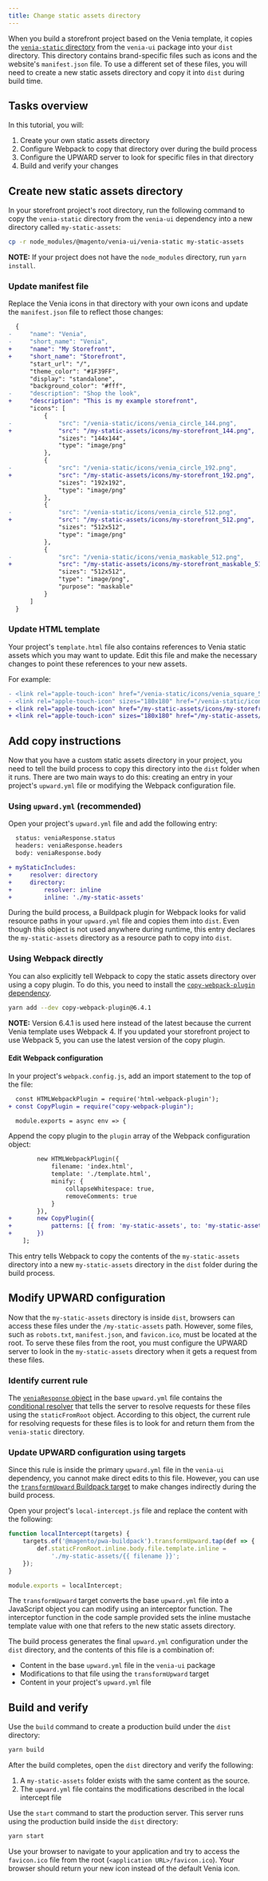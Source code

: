 ```yaml
---
title: Change static assets directory
---
```


When you build a storefront project based on the Venia template, it copies the [`venia-static` directory][] from the `venia-ui` package into your `dist` directory.
This directory contains brand-specific files such as icons and the website's `manifest.json` file.
To use a different set of these files, you will need to create a new static assets directory and copy it into `dist` during build time.

[`venia-static` directory]: https://github.com/magento/pwa-studio/tree/develop/packages/venia-ui/venia-static

## Tasks overview

In this tutorial, you will:

1. Create your own static assets directory
2. Configure Webpack to copy that directory over during the build process
3. Configure the UPWARD server to look for specific files in that directory
4. Build and verify your changes

## Create new static assets directory

In your storefront project's root directory, run the following command to copy the `venia-static` directory from the `venia-ui` dependency into a new directory called `my-static-assets`:

``` sh
cp -r node_modules/@magento/venia-ui/venia-static my-static-assets
```

**NOTE:**
If your project does not have the `node_modules` directory, run `yarn install`.

### Update manifest file

Replace the Venia icons in that directory with your own icons and update the `manifest.json` file to reflect those changes:

```diff
  {
-     "name": "Venia",
-     "short_name": "Venia",
+     "name": "My Storefront",
+     "short_name": "Storefront",
      "start_url": "/",
      "theme_color": "#1F39FF",
      "display": "standalone",
      "background_color": "#fff",
-     "description": "Shop the look",
+     "description": "This is my example storefront",
      "icons": [
          {
-             "src": "/venia-static/icons/venia_circle_144.png",
+             "src": "/my-static-assets/icons/my-storefront_144.png",
              "sizes": "144x144",
              "type": "image/png"
          },
          {
-             "src": "/venia-static/icons/venia_circle_192.png",
+             "src": "/my-static-assets/icons/my-storefront_192.png",
              "sizes": "192x192",
              "type": "image/png"
          },
          {
-             "src": "/venia-static/icons/venia_circle_512.png",
+             "src": "/my-static-assets/icons/my-storefront_512.png",
              "sizes": "512x512",
              "type": "image/png"
          },
          {
-             "src": "/venia-static/icons/venia_maskable_512.png",
+             "src": "/my-static-assets/icons/my-storefront_maskable_512.png",
              "sizes": "512x512",
              "type": "image/png",
              "purpose": "maskable"
          }
      ]
  }
```

### Update HTML template

Your project's `template.html` file also contains references to Venia static assets which you may want to update.
Edit this file and make the necessary changes to point these references to your new assets.

For example:

```diff
- <link rel="apple-touch-icon" href="/venia-static/icons/venia_square_57.png">
- <link rel="apple-touch-icon" sizes="180x180" href="/venia-static/icons/apple-touch-icon.png">
+ <link rel="apple-touch-icon" href="/my-static-assets/icons/my-storefront_57.png">
+ <link rel="apple-touch-icon" sizes="180x180" href="/my-static-assets/icons/apple-touch-icon.png">
```

## Add copy instructions

Now that you have a custom static assets directory in your project, you need to tell the build process to copy this directory into the `dist` folder when it runs.
There are two main ways to do this: creating an entry in your project's `upward.yml` file or modifying the Webpack configuration file.

### Using `upward.yml` (recommended)

Open your project's `upward.yml` file and add the following entry:

```diff
  status: veniaResponse.status
  headers: veniaResponse.headers
  body: veniaResponse.body

+ myStaticIncludes:
+     resolver: directory
+     directory:
+         resolver: inline
+         inline: './my-static-assets'
```

During the build process, a Buildpack plugin for Webpack looks for valid resource paths in your `upward.yml` file and copies them into `dist`.
Even though this object is not used anywhere during runtime, this entry declares the `my-static-assets` directory as a resource path to copy into `dist`.

### Using Webpack directly

You can also explicitly tell Webpack to copy the static assets directory over using a copy plugin.
To do this, you need to install the [`copy-webpack-plugin` dependency][].

[`copy-webpack-plugin` dependency]: https://github.com/webpack-contrib/copy-webpack-plugin

```sh
yarn add --dev copy-webpack-plugin@6.4.1
```

**NOTE:**
Version 6.4.1 is used here instead of the latest because the current Venia template uses Webpack 4.
If you updated your storefront project to use Webpack 5, you can use the latest version of the copy plugin.

#### Edit Webpack configuration

In your project's `webpack.config.js`, add an import statement to the top of the file:

```diff
  const HTMLWebpackPlugin = require('html-webpack-plugin');
+ const CopyPlugin = require("copy-webpack-plugin");

  module.exports = async env => {
```

Append the copy plugin to the `plugin` array of the Webpack configuration object:

```diff
        new HTMLWebpackPlugin({
            filename: 'index.html',
            template: './template.html',
            minify: {
                collapseWhitespace: true,
                removeComments: true
            }
        }),
+       new CopyPlugin({
+           patterns: [{ from: 'my-static-assets', to: 'my-static-assets' }]
+       })
    ];
```

This entry tells Webpack to copy the contents of the `my-static-assets` directory into a new `my-static-assets` directory in the `dist` folder during the build process.

## Modify UPWARD configuration

Now that the `my-static-assets` directory is inside `dist`, browsers can access these files under the `/my-static-assets` path.
However, some files, such as `robots.txt`, `manifest.json`, and `favicon.ico`, must be located at the root.
To serve these files from the root, you must configure the UPWARD server to look in the `my-static-assets` directory when it gets a request from these files.

### Identify current rule

The [`veniaResponse` object][] in the base `upward.yml` file contains the [conditional resolver][] that tells the server to resolve requests for these files using the `staticFromRoot` object.
According to this object, the current rule for resolving requests for these files is to look for and return them from the `venia-static` directory.

[`veniaResponse` object]: https://github.com/magento/pwa-studio/blob/develop/packages/venia-ui/upward.yml
[conditional resolver]: https://github.com/magento/pwa-studio/blob/develop/packages/venia-ui/upward.yml

### Update UPWARD configuration using targets

Since this rule is inside the primary `upward.yml` file in the `venia-ui` dependency, you cannot make direct edits to this file.
However, you can use the [`transformUpward` Buildpack target][] to make changes indirectly during the build process.

[`transformUpward` Buildpack target]: /api/buildpack/targets/

Open your project's `local-intercept.js` file and replace the content with the following:

```js
function localIntercept(targets) {
    targets.of('@magento/pwa-buildpack').transformUpward.tap(def => {
        def.staticFromRoot.inline.body.file.template.inline =
            './my-static-assets/{{ filename }}';
    });
}

module.exports = localIntercept;
```

The `transformUpward` target converts the base `upward.yml` file into a JavaScript object you can modify using an interceptor function.
The interceptor function in the code sample provided sets the inline mustache template value with one that refers to the new static assets directory.

The build process generates the final `upward.yml` configuration under the `dist` directory, and the contents of this file is a combination of:

- Content in the base `upward.yml` file in the `venia-ui` package
- Modifications to that file using the `transformUpward` target
- Content in your project's `upward.yml` file

## Build and verify

Use the `build` command to create a production build under the `dist` directory:

```sh
yarn build
```

After the build completes, open the `dist` directory and verify the following:

1. A `my-static-assets` folder exists with the same content as the source.
2. The `upward.yml` file contains the modifications described in the local intercept file

Use the `start` command to start the production server.
This server runs using the production build inside the `dist` directory:

```sh
yarn start
```

Use your browser to navigate to your application and try to access the `favicon.ico` file from the root (`<application URL>/favicon.ico`).
Your browser should return your new icon instead of the default Venia icon.
